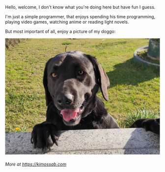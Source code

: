 Hello, welcome, I don't know what you're doing here but have fun I guess.

I'm just a simple programmer, that enjoys spending his time programming, playing video games, watching anime or reading light novels.

But most important of all, enjoy a picture of my doggo:

![Luna Hello there](hello.jpg)

###### More at https://kimossab.com